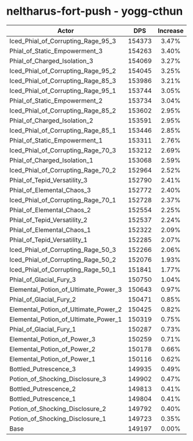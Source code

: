 # neltharus-fort-push - yogg-cthun
| Actor | DPS | Increase |
|---|:---:|:---:|
|Iced_Phial_of_Corrupting_Rage_95_3|154373|3.47%|
|Phial_of_Static_Empowerment_3|154263|3.40%|
|Phial_of_Charged_Isolation_3|154069|3.27%|
|Iced_Phial_of_Corrupting_Rage_95_2|154045|3.25%|
|Iced_Phial_of_Corrupting_Rage_85_3|153986|3.21%|
|Iced_Phial_of_Corrupting_Rage_95_1|153744|3.05%|
|Phial_of_Static_Empowerment_2|153734|3.04%|
|Iced_Phial_of_Corrupting_Rage_85_2|153602|2.95%|
|Phial_of_Charged_Isolation_2|153591|2.95%|
|Iced_Phial_of_Corrupting_Rage_85_1|153446|2.85%|
|Phial_of_Static_Empowerment_1|153311|2.76%|
|Iced_Phial_of_Corrupting_Rage_70_3|153212|2.69%|
|Phial_of_Charged_Isolation_1|153068|2.59%|
|Iced_Phial_of_Corrupting_Rage_70_2|152964|2.52%|
|Phial_of_Tepid_Versatility_3|152790|2.41%|
|Phial_of_Elemental_Chaos_3|152772|2.40%|
|Iced_Phial_of_Corrupting_Rage_70_1|152728|2.37%|
|Phial_of_Elemental_Chaos_2|152554|2.25%|
|Phial_of_Tepid_Versatility_2|152537|2.24%|
|Phial_of_Elemental_Chaos_1|152322|2.09%|
|Phial_of_Tepid_Versatility_1|152285|2.07%|
|Iced_Phial_of_Corrupting_Rage_50_3|152266|2.06%|
|Iced_Phial_of_Corrupting_Rage_50_2|152076|1.93%|
|Iced_Phial_of_Corrupting_Rage_50_1|151841|1.77%|
|Phial_of_Glacial_Fury_3|150750|1.04%|
|Elemental_Potion_of_Ultimate_Power_3|150643|0.97%|
|Phial_of_Glacial_Fury_2|150471|0.85%|
|Elemental_Potion_of_Ultimate_Power_2|150425|0.82%|
|Elemental_Potion_of_Ultimate_Power_1|150319|0.75%|
|Phial_of_Glacial_Fury_1|150287|0.73%|
|Elemental_Potion_of_Power_3|150259|0.71%|
|Elemental_Potion_of_Power_2|150178|0.66%|
|Elemental_Potion_of_Power_1|150116|0.62%|
|Bottled_Putrescence_3|149935|0.49%|
|Potion_of_Shocking_Disclosure_3|149902|0.47%|
|Bottled_Putrescence_2|149813|0.41%|
|Bottled_Putrescence_1|149804|0.41%|
|Potion_of_Shocking_Disclosure_2|149792|0.40%|
|Potion_of_Shocking_Disclosure_1|149723|0.35%|
|Base|149197|0.00%|
